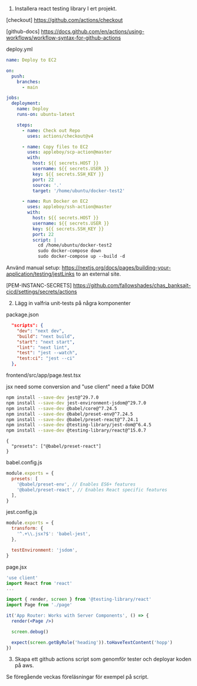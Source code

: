 1. Installera react testing library I ert projekt.

[checkout] https://github.com/actions/checkout

[github-docs] https://docs.github.com/en/actions/using-workflows/workflow-syntax-for-github-actions

deploy.yml

```yml
name: Deploy to EC2

on:
  push:
    branches:
      - main

jobs:
  deployment:
    name: Deploy
    runs-on: ubuntu-latest

    steps:
      - name: Check out Repo
        uses: actions/checkout@v4

      - name: Copy files to EC2
        uses: appleboy/scp-action@master
        with:
          host: ${{ secrets.HOST }}
          username: ${{ secrets.USER }}
          key: ${{ secrets.SSH_KEY }}
          port: 22
          source: '.'
          target: '/home/ubuntu/docker-test2'

      - name: Run Docker on EC2
        uses: appleboy/ssh-action@master
        with:
          host: ${{ secrets.HOST }}
          username: ${{ secrets.USER }}
          key: ${{ secrets.SSH_KEY }}
          port: 22
          script: |
            cd /home/ubuntu/docker-test2
            sudo docker-compose down
            sudo docker-compose up --build -d
```

Använd manual setup: https://nextjs.org/docs/pages/building-your-application/testing/jestLinks to an external site.

[PEM-INSTANC-SECRETS] https://github.com/fallowshades/chas_banksajt-cicd/settings/secrets/actions

2. Lägg in valfria unit-tests på några komponenter

package.json

```json
  "scripts": {
    "dev": "next dev",
    "build": "next build",
    "start": "next start",
    "lint": "next lint",
    "test": "jest --watch",
    "test:ci": "jest --ci"
  },
```

frontend/src/app/page.test.tsx

jsx need some conversion and "use client" need a fake DOM

```sh
npm install --save-dev jest@^29.7.0
npm install --save-dev jest-environment-jsdom@^29.7.0
npm install --save-dev @babel/core@^7.24.5
npm install --save-dev @babel/preset-env@^7.24.5
npm install --save-dev @babel/preset-react@^7.24.1
npm install --save-dev @testing-library/jest-dom@^6.4.5
npm install --save-dev @testing-library/react@^15.0.7

```

```babelrc
{
  "presets": ["@babel/preset-react"]
}
```

babel.config.js

```js
module.exports = {
  presets: [
    '@babel/preset-env', // Enables ES6+ features
    '@babel/preset-react', // Enables React specific features
  ],
}
```

jest.config.js

```js
module.exports = {
  transform: {
    '^.+\\.jsx?$': 'babel-jest',
  },

  testEnvironment: 'jsdom',
}
```

page.jsx

```js
'use client'
import React from 'react'
...
```

```jsx
import { render, screen } from '@testing-library/react'
import Page from './page'

it('App Router: Works with Server Components', () => {
  render(<Page />)

  screen.debug()

  expect(screen.getByRole('heading')).toHaveTextContent('hopp')
})
```

3. Skapa ett github actions script som genomför tester och deployar koden på aws.

Se föregående veckas föreläsningar för exempel på script.
